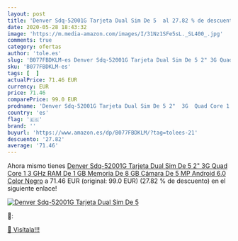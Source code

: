```yaml
---
layout: post
title: 'Denver Sdq-52001G Tarjeta Dual Sim De 5  al 27.82 % de descuento'
date: 2020-05-28 18:43:32
image: 'https://m.media-amazon.com/images/I/31Nz1SFe5sL._SL400_.jpg'
comments: true
category: ofertas
author: 'tole.es'
slug: 'B077FBDKLM-es Denver Sdq-52001G Tarjeta Dual Sim De 5 2" 3G Quad Core 1...'
sku: 'B077FBDKLM-es'
tags: [  ]
actualPrice: 71.46 EUR
currency: EUR
price: 71.46
comparePrice: 99.0 EUR
prodname: 'Denver Sdq-52001G Tarjeta Dual Sim De 5 2"  3G  Quad Core 1 3 GHz  RAM De 1 GB  Memoria De 8 GB  Cámara De 5 MP  Android 6.0  Color Negro'
country: 'es'
flag: '🇪🇸'
brand: ''
buyurl: 'https://www.amazon.es/dp/B077FBDKLM/?tag=tolees-21'
descuento: '27.82'
average: '71.46'
---
```


Ahora mismo tienes [Denver Sdq-52001G Tarjeta Dual Sim De 5 2"  3G  Quad Core 1 3 GHz  RAM De 1 GB  Memoria De 8 GB  Cámara De 5 MP  Android 6.0  Color Negro](https://www.amazon.es/dp/B077FBDKLM/?tag=tolees-21) a 71.46 EUR (original: 99.0 EUR) (27.82 %  de descuento) en el siguiente enlace!

[![Denver Sdq-52001G Tarjeta Dual Sim De 5 ](https://m.media-amazon.com/images/I/31Nz1SFe5sL._SL400_.jpg)](https://www.amazon.es/dp/B077FBDKLM/?tag=tolees-21)

🔎:


[🛒 Visítala!!!](https://www.amazon.es/dp/B077FBDKLM/?tag=tolees-21)
